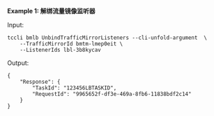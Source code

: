 **Example 1: 解绑流量镜像监听器**



Input: 

```
tccli bmlb UnbindTrafficMirrorListeners --cli-unfold-argument  \
    --TrafficMirrorId bmtm-lmep0eit \
    --ListenerIds lbl-3b8kycav
```

Output: 
```
{
    "Response": {
        "TaskId": "123456LBTASKID",
        "RequestId": "9965652f-df3e-469a-8fb6-11838bdf2c14"
    }
}
```

